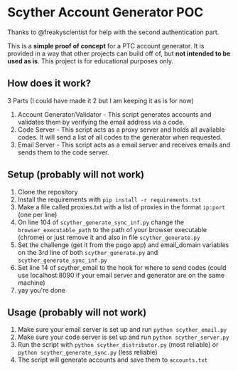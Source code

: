 # Scyther Account Generator POC

Thanks to @freakyscientist for help with the second authentication part.

This is a **simple proof of concept** for a PTC account generator. It is provided in a way that other projects can build off of, but **not intended to be used as is**. This project is for educational purposes only.

## How does it work?

3 Parts (I could have made it 2 but I am keeping it as is for now)

1. Account Generator/Validator - This script generates accounts and validates them by verifying the email address via a code.
2. Code Server - This script acts as a proxy server and holds all available codes. It will send a list of all codes to the generator when requested.
3. Email Server - This script acts as a email server and receives emails and sends them to the code server.

## Setup (probably will not work)

1. Clone the repository
2. Install the requirements with `pip install -r requirements.txt`
3. Make a file called proxies.txt with a list of proxies in the format `ip:port` (one per line)
4. On line 104 of `scyther_generate_sync_inf.py` change the `browser_executable_path` to the path of your browser executable (chrome) or just remove it and also in file `scyther_generate.py`
5. Set the challenge (get it from the pogo app) and email_domain variables on the 3rd line of both `scyther_generate.py` and `scyther_generate_sync_inf.py`
6. Set line 14 of scyther_email to the hook for where to send codes (could use localhost:8090 if your email server and generator are on the same machine)
7. yay you're done

## Usage (probably will not work)

1. Make sure your email server is set up and run `python scyther_email.py`
2. Make sure your code server is set up and run `python scyther_server.py`
3. Run the script with `python scyther_distributor.py` (most reliable) or `python scyther_generate_sync.py` (less reliable)
4. The script will generate accounts and save them to `accounts.txt`
